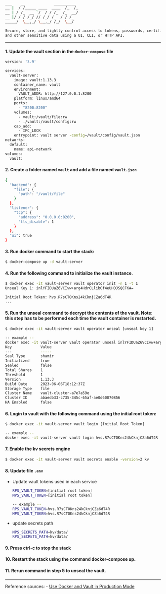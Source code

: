 ```bash
___    __             __________ 
__ |  / /_____ ____  ____  /_  /_
__ | / /_  __ `/  / / /_  /_  __/
__ |/ / / /_/ // /_/ /_  / / /_  
_____/  \__,_/ \__,_/ /_/  \__/  
                                 
Secure, store, and tightly control access to tokens, passwords, certificates, and encryption keys for protecting secrets
and other sensitive data using a UI, CLI, or HTTP API.
```

---
#### 1. Update the vault section in the `docker-compose` file
```bash
version: '3.9'

services:
  vault-server:
    image: vault:1.13.3
    container_name: vault
    environment:
      VAULT_ADDR: http://127.0.0.1:8200
    platform: linux/amd64
    ports:
      - "8200:8200"
    volumes:
      - vault:/vault/file:rw
      - ./vault:/vault/config:rw
    cap_add:
      - IPC_LOCK
    entrypoint: vault server -config=/vault/config/vault.json
networks:
  default:
    name: api-network
volumes:
  vault:  
```

#### 2. Create a folder named `vault` and add a file named `vault.json`
```bash
{
  "backend": {
    "file": {
      "path": "/vault/file"
    }
  },
  "listener": {
    "tcp": {
      "address": "0.0.0.0:8200",
      "tls_disable": 1
    }
  },
  "ui": true
}
```

#### 3. Run docker command to start the stack:
```bash
$ docker-compose up -d vault-server
```

#### 4. Run the following command to initialize the vault instance.
```bash
$ docker exec -it vault-server vault operator init -n 1 -t 1
Unseal Key 1: inlYFIDUaZ6VCIvw+arg4HdrCLlibOf4eUHOJSQCFKA=

Initial Root Token: hvs.R7sCTOKns24kCknjCZa6dT4R
...
```

#### 5. Run the unseal command to decrypt the contents of the vault. Note: this step has to be performed each time the vault container is restarted.
```bash
$ docker exec -it vault-server vault operator unseal [unseal key 1]

-- example --
docker exec -it vault-server vault operator unseal inlYFIDUaZ6VCIvw+arg4HdrCLlibOf4eUHOJSQCFKA=
Key             Value
---             -----
Seal Type       shamir
Initialized     true
Sealed          false
Total Shares    1
Threshold       1
Version         1.13.3
Build Date      2023-06-06T18:12:37Z
Storage Type    file
Cluster Name    vault-cluster-a7e7a59e
Cluster ID      abaedb33-c735-345c-65af-ae0d60070856
HA Enabled      false
```

#### 6. Login to vault with the following command using the initial root token:
```bash
$ docker exec -it vault-server vault login [Initial Root Token]

-- example --
docker exec -it vault-server vault login hvs.R7sCTOKns24kCknjCZa6dT4R
```

#### 7. Enable the kv secrets engine
```bash
$ docker exec -it vault-server vault secrets enable -version=2 kv
```

#### 8. Update file `.env`
- Update vault tokens used in each service
    ```bash
    RPS_VAULT_TOKEN=[initial root token]
    MPS_VAULT_TOKEN=[initial root token]
    
    -- example --
    RPS_VAULT_TOKEN=hvs.R7sCTOKns24kCknjCZa6dT4R
    MPS_VAULT_TOKEN=hvs.R7sCTOKns24kCknjCZa6dT4R
    ```

- update secrets path
    ```bash
    MPS_SECRETS_PATH=kv/data/
    RPS_SECRETS_PATH=kv/data/
    ```

#### 9. Press ctrl-c to stop the stack 
#### 10. Restart the stack using the command docker-compose up.
#### 11. Rerun command in step 5 to unseal the vault.

---
Reference sources: 
    - [Use Docker and Vault in Production Mode](https://open-amt-cloud-toolkit.github.io/docs/2.0/Docker/dockerLocal_prodVault/)
